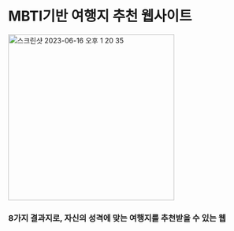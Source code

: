 # MBTI기반 여행지 추천 웹사이트
<img width="337" alt="스크린샷 2023-06-16 오후 1 20 35" src="https://github.com/da-hye0/trav_summer/assets/60743139/b1a7133c-16bd-4978-bc8b-ff796ac6a3f8">



### 8가지 결과지로, 자신의 성격에 맞는 여행지를 추천받을 수 있는 웹
